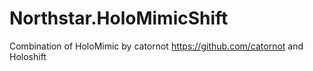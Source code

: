 # Northstar.HoloMimicShift

Combination of HoloMimic by catornot https://github.com/catornot and Holoshift
